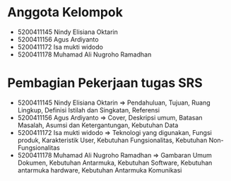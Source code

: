 # Anggota Kelompok
* 5200411145 Nindy Elisiana Oktarin
* 5200411156 Agus Ardiyanto
* 5200411172 Isa mukti widodo
* 5200411178 Muhamad Ali Nugroho Ramadhan

# Pembagian Pekerjaan tugas SRS
* 5200411145 Nindy Elisiana Oktarin         => Pendahuluan, Tujuan, Ruang Lingkup, Definisi Istilah dan Singkatan, Referensi
* 5200411156 Agus Ardiyanto                 => Cover, Deskripsi umum, Batasan Masalah, Asumsi dan Ketergantungan, Kebutuhan Data
* 5200411172 Isa mukti widodo               => Teknologi yang digunakan, Fungsi produk, Karakteristik User, Kebutuhan Fungsionalitas, Kebutuhan Non-Fungsionalitas
* 5200411178 Muhamad Ali Nugroho Ramadhan   => Gambaran Umum Dokumen, Kebutuhan Antarmuka, Kebutuhan Software, Kebutuhan antarmuka hardware, Kebutuhan Antarmuka Komunikasi
